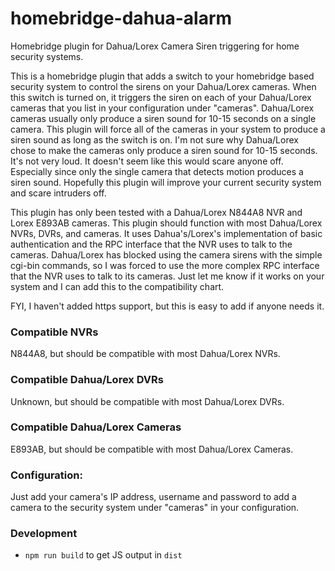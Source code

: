 # homebridge-dahua-alarm
Homebridge plugin for Dahua/Lorex Camera Siren triggering for home security systems.

This is a homebridge plugin that adds a switch to your homebridge based security system to control the sirens on your Dahua/Lorex cameras.  When this switch is turned on, it triggers the siren on each of your Dahua/Lorex cameras that you list in your configuration under "cameras".  Dahua/Lorex cameras usually only produce a siren sound for 10-15 seconds on a single camera.  This plugin will force all of the cameras in your system to produce a siren sound as long as the switch is on.  I'm not sure why Dahua/Lorex chose to make the cameras only produce a siren sound for 10-15 seconds.  It's not very loud.  It doesn't seem like this would scare anyone off. Especially since only the single camera that detects motion produces a siren sound.  Hopefully this plugin will improve your current security system and scare intruders off.

This plugin has only been tested with a Dahua/Lorex N844A8 NVR and Lorex E893AB cameras.  This plugin should function with most Dahua/Lorex NVRs, DVRs, and cameras.  It uses Dahua's/Lorex's implementation of basic authentication and the RPC interface that the NVR uses to talk to the cameras.  Dahua/Lorex has blocked using the camera sirens with the simple cgi-bin commands, so I was forced to use the more complex RPC interface that the NVR uses to talk to its cameras.  Just let me know if it works on your system and I can add this to the compatibility chart.

FYI, I haven't added https support, but this is easy to add if anyone needs it.

### Compatible NVRs

N844A8, but should be compatible with most Dahua/Lorex NVRs.

### Compatible Dahua/Lorex DVRs

Unknown, but should be compatible with most Dahua/Lorex DVRs.

### Compatible Dahua/Lorex Cameras

E893AB, but should be compatible with most Dahua/Lorex Cameras.


### Configuration:

Just add your camera's IP address, username and password to add a camera to the security system under "cameras" in your configuration.

### Development
- `npm run build` to get JS output in `dist`

